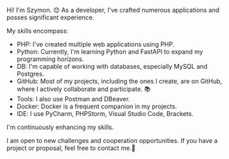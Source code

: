 Hi! I'm Szymon. 😊 As a developer, I've crafted numerous applications and posses significant experience.

My skills encompass:

- PHP: I've created multiple web applications using PHP.
- Python: Currently, I'm learning Python and FastAPI to expand my programming horizons.
- DB: I'm capable of working with databases, especially MySQL and Postgres.
- GitHub: Most of my projects, including the ones I create, are on GitHub, where I actively collaborate and participate. 📚
- Tools: I also use Postman and DBeaver.
- Docker: Docker is a frequent companion in my projects.
- IDE: I use PyCharm, PHPStorm, Visual Studio Code, Brackets.

I'm continuously enhancing my skills.

I am open to new challenges and cooperation opportunities. If you have a project or proposal, feel free to contact me.🚀

<!--- 📫 How to reach me szymonssu@gmail.com --->
